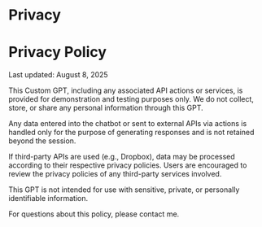 # Privacy
<body>
  <h1>Privacy Policy</h1>
  <p>Last updated: August 8, 2025</p>
  <p>This Custom GPT, including any associated API actions or services, is provided for demonstration and testing purposes only. We do not collect, store, or share any personal information through this GPT.</p>
  <p>Any data entered into the chatbot or sent to external APIs via actions is handled only for the purpose of generating responses and is not retained beyond the session.</p>
  <p>If third-party APIs are used (e.g., Dropbox), data may be processed according to their respective privacy policies. Users are encouraged to review the privacy policies of any third-party services involved.</p>
  <p>This GPT is not intended for use with sensitive, private, or personally identifiable information.</p>
  <p>For questions about this policy, please contact me.</p>
</body>
</html>
